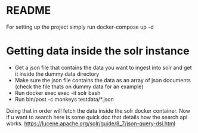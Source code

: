 # README
For setting up the project simply run docker-compose up -d
# Getting data inside the solr instance

* Get a json file that contains the data you want to ingest into solr and get it inside the dummy data directory
* Make sure the json file contains the data as an array of json documents
  (check the file thats on dummy data for an example)
* Run docker exec exec -it solr bash
* Run bin/post -c monkeys testdata/*.json

Doing that in order will fetch the data inside the solr docker container.
Now if u want to search here is some quick doc that details how the search api works.
https://lucene.apache.org/solr/guide/8_7/json-query-dsl.html
